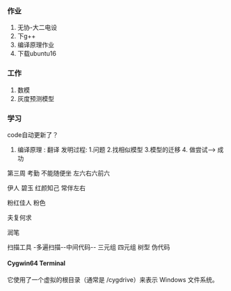 ### 作业
1. 无协-大二电设
2. 下g++
3. 编译原理作业
4. 下载ubuntu16


### 工作
1. 数模
2. 灰度预测模型


### 学习

code自动更新了？



1. 编译原理
:
翻译    发明过程: 1.问题 2.找相似模型   3.模型的迁移  4. 做尝试--> 成功

第三周  考勤   不能随便坐   左六右六前六


伊人   碧玉  红颜知己   常伴左右


粉红佳人    粉色

夫复何求       

润笔

扫描工具    -多遍扫描--中间代码--
三元组 四元组  树型  伪代码  
 


#### Cygwin64 Terminal 
它使用了一个虚拟的根目录（通常是 /cygdrive）来表示 Windows 文件系统。

#### 



